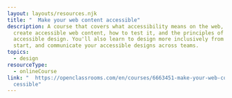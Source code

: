 ```yaml
---
layout: layouts/resources.njk
title: "  Make your web content accessible"
description: A course that covers what accessibility means on the web, how to
  create accessible web content, how to test it, and the principles of
  accessible design. You'll also learn to design more inclusively from the
  start, and communicate your accessible designs across teams.
topics:
  - design
resourceType:
  - onlineCourse
link: "  https://openclassrooms.com/en/courses/6663451-make-your-web-content-ac\
  cessible"
---
```

